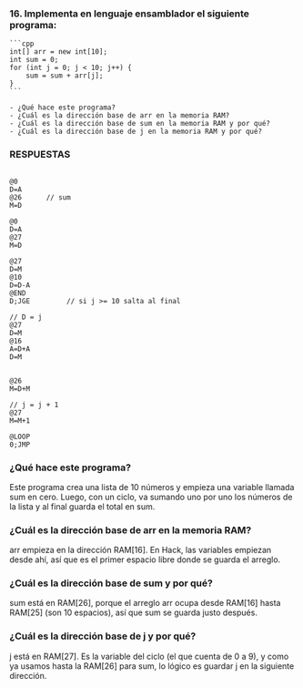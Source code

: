 ### 16. Implementa en lenguaje ensamblador el siguiente programa:
    
    ```cpp
    int[] arr = new int[10];
    int sum = 0;
    for (int j = 0; j < 10; j++) {
        sum = sum + arr[j];
    }
    ```
    
    - ¿Qué hace este programa?
    - ¿Cuál es la dirección base de arr en la memoria RAM?
    - ¿Cuál es la dirección base de sum en la memoria RAM y por qué?
    - ¿Cuál es la dirección base de j en la memoria RAM y por qué?
### RESPUESTAS
````

@0
D=A
@26      // sum
M=D

@0
D=A
@27      
M=D

@27
D=M
@10
D=D-A
@END
D;JGE         // si j >= 10 salta al final

// D = j
@27
D=M
@16
A=D+A         
D=M           


@26
M=D+M

// j = j + 1
@27
M=M+1

@LOOP
0;JMP

````
### ¿Qué hace este programa?
Este programa crea una lista de 10 números y empieza una variable llamada sum en cero. Luego, con un ciclo, 
va sumando uno por uno los números de la lista y al final guarda el total en sum.

### ¿Cuál es la dirección base de arr en la memoria RAM?
arr empieza en la dirección RAM[16]. En Hack, las variables empiezan desde ahí, así que es el primer espacio
libre donde se guarda el arreglo.

### ¿Cuál es la dirección base de sum y por qué?
sum está en RAM[26], porque el arreglo arr ocupa desde RAM[16] hasta RAM[25] (son 10 espacios), 
así que sum se guarda justo después.

### ¿Cuál es la dirección base de j y por qué?
j está en RAM[27]. Es la variable del ciclo (el que cuenta de 0 a 9), y como ya usamos hasta la RAM[26] para sum, 
lo lógico es guardar j en la siguiente dirección.
